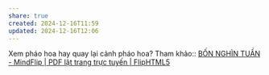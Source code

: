 ```yaml
---
share: true
created: 2024-12-16T11:59
updated: 2024-12-16T12:06
---
```

Xem pháo hoa hay quay lại cảnh pháo hoa?
Tham khảo:: [BỐN NGHÌN TUẦN - MindFlip | PDF lật trang trực tuyến | FlipHTML5](https://fliphtml5.com/onxfv/lwir/BỐN_NGHÌN_TUẦN%2f)